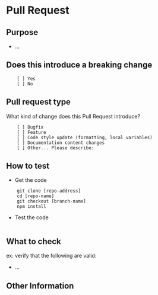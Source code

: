 # Pull Request

## Purpose

<!-- Describe the intention of the changes being proposed. What problem does it solve or functionality does it add? -->

* ...

## Does this introduce a breaking change

<!-- mark with an `x` -->

```console
    [ ] Yes
    [ ] No
```

## Pull request type

What kind of change does this Pull Request introduce?

<!-- mark with an `x` -->

```console
    [ ] Bugfix
    [ ] Feature
    [ ] Code style update (formatting, local variables)
    [ ] Documentation content changes
    [ ] Other... Please describe:
```

## How to test

* Get the code

```console
    git clone [repo-address]
    cd [repo-name]
    git checkout [branch-name]
    npm install
```

* Test the code

<!-- Add steps to run the tests suite and/or manually test -->

```console

```

## What to check

ex: verify that the following are valid:

* ...

## Other Information
<!-- Add any other helpful information that may be needed here. -->